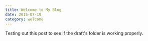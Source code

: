 ```yaml
---
title: Welcome to My Blog
date: 2015-07-19
category: welcome
---
```


Testing out this post to see if the draft's folder is working properly.